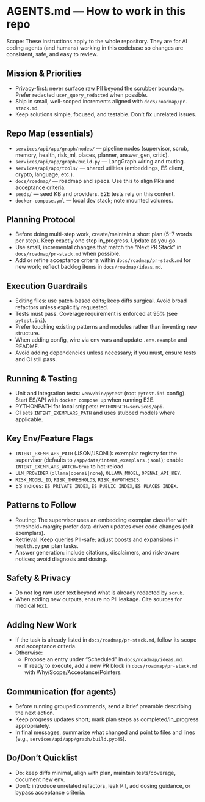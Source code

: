 # AGENTS.md — How to work in this repo

Scope: These instructions apply to the whole repository. They are for AI coding agents (and humans) working in this codebase so changes are consistent, safe, and easy to review.

## Mission & Priorities

- Privacy-first: never surface raw PII beyond the scrubber boundary. Prefer redacted `user_query_redacted` when possible.
- Ship in small, well-scoped increments aligned with `docs/roadmap/pr-stack.md`.
- Keep solutions simple, focused, and testable. Don’t fix unrelated issues.

## Repo Map (essentials)

- `services/api/app/graph/nodes/` — pipeline nodes (supervisor, scrub, memory, health, risk_ml, places, planner, answer_gen, critic).
- `services/api/app/graph/build.py` — LangGraph wiring and routing.
- `services/api/app/tools/` — shared utilities (embeddings, ES client, crypto, language, etc.).
- `docs/roadmap/` — roadmap and specs. Use this to align PRs and acceptance criteria.
- `seeds/` — seed KB and providers. E2E tests rely on this content.
- `docker-compose.yml` — local dev stack; note mounted volumes.

## Planning Protocol

- Before doing multi-step work, create/maintain a short plan (5–7 words per step). Keep exactly one step in_progress. Update as you go.
- Use small, incremental changes that match the “Next PR Stack” in `docs/roadmap/pr-stack.md` when possible.
- Add or refine acceptance criteria within `docs/roadmap/pr-stack.md` for new work; reflect backlog items in `docs/roadmap/ideas.md`.

## Execution Guardrails

- Editing files: use patch-based edits; keep diffs surgical. Avoid broad refactors unless explicitly requested.
- Tests must pass. Coverage requirement is enforced at 95% (see `pytest.ini`).
- Prefer touching existing patterns and modules rather than inventing new structure.
- When adding config, wire via env vars and update `.env.example` and README.
- Avoid adding dependencies unless necessary; if you must, ensure tests and CI still pass.

## Running & Testing

- Unit and integration tests: `venv/bin/pytest` (root `pytest.ini` config). Start ES/API with `docker compose up` when running E2E.
- PYTHONPATH for local snippets: `PYTHONPATH=services/api`.
- CI sets `INTENT_EXEMPLARS_PATH` and uses stubbed models where applicable.

## Key Env/Feature Flags

- `INTENT_EXEMPLARS_PATH` (JSON/JSONL): exemplar registry for the supervisor (defaults to `/app/data/intent_exemplars.jsonl`); enable `INTENT_EXEMPLARS_WATCH=true` to hot-reload.
- `LLM_PROVIDER` (`ollama|openai|none`), `OLLAMA_MODEL`, `OPENAI_API_KEY`.
- `RISK_MODEL_ID`, `RISK_THRESHOLDS`, `RISK_HYPOTHESIS`.
- ES indices: `ES_PRIVATE_INDEX`, `ES_PUBLIC_INDEX`, `ES_PLACES_INDEX`.

## Patterns to Follow

- Routing: The supervisor uses an embedding exemplar classifier with threshold+margin; prefer data-driven updates over code changes (edit exemplars).
- Retrieval: Keep queries PII-safe; adjust boosts and expansions in `health.py` per plan tasks.
- Answer generation: include citations, disclaimers, and risk-aware notices; avoid diagnosis and dosing.

## Safety & Privacy

- Do not log raw user text beyond what is already redacted by `scrub`.
- When adding new outputs, ensure no PII leakage. Cite sources for medical text.

## Adding New Work

- If the task is already listed in `docs/roadmap/pr-stack.md`, follow its scope and acceptance criteria.
- Otherwise:
  - Propose an entry under “Scheduled” in `docs/roadmap/ideas.md`.
  - If ready to execute, add a new PR block in `docs/roadmap/pr-stack.md` with Why/Scope/Acceptance/Pointers.

## Communication (for agents)

- Before running grouped commands, send a brief preamble describing the next action.
- Keep progress updates short; mark plan steps as completed/in_progress appropriately.
- In final messages, summarize what changed and point to files and lines (e.g., `services/api/app/graph/build.py:45`).

## Do/Don’t Quicklist

- Do: keep diffs minimal, align with plan, maintain tests/coverage, document new env.
- Don’t: introduce unrelated refactors, leak PII, add dosing guidance, or bypass acceptance criteria.
